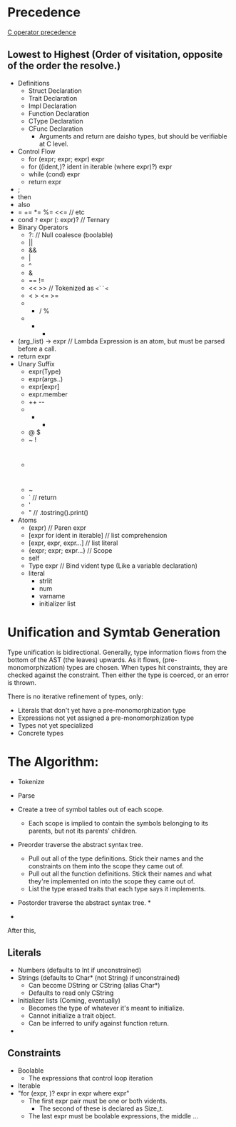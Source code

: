 
# Precedence

[C operator precedence](https://en.cppreference.com/w/c/language/operator_precedence)


## Lowest to Highest (Order of visitation, opposite of the order the resolve.)
* Definitions
  * Struct Declaration
  * Trait Declaration
  * Impl Declaration
  * Function Declaration
  * CType Declaration
  * CFunc Declaration
    * Arguments and return are daisho types, but should be verifiable at C level.
* Control Flow
  * for (expr; expr; expr) expr
  * for ((ident,)? ident in iterable (where expr)?) expr
  * while (cond) expr
  * return expr
* ;
* then
* also
* = += *= %= <<= // etc
* cond `?` expr (: expr)? // Ternary
* Binary Operators
  * ?: // Null coalesce (boolable)
  * ||
  * &&
  * |
  * ^
  * &
  * == !=
  * << >> // Tokenized as `<``<`
  * < > <= >=
  * * / %
  * + -
* (arg_list) -> expr // Lambda Expression is an atom, but must be parsed before a call.
* return expr
* Unary Suffix
  * expr(Type)
  * expr(args..)
  * expr[expr]
  * expr.member
  * ++ --
  * + -
  * @ $
  * ~ !
  * #
  * ~
  * ` // return
  * '
  * " // .tostring().print()
* Atoms
  * (expr) // Paren expr
  * [expr for ident in iterable] // list comprehension
  * [expr, expr, expr...] // list literal
  * {expr; expr; expr...} // Scope
  * self
  * Type expr // Bind vident type (Like a variable declaration)
  * literal
    * strlit
    * num
    * varname
    * initializer list


# Unification and Symtab Generation

Type unification is bidirectional. Generally, type information flows from the bottom of the AST (the leaves) upwards. As it flows, (pre-monomorphization) types are chosen. When types hit constraints, they are checked against the constraint. Then either the type is coerced, or an error is thrown.

There is no iterative refinement of types, only:
  * Literals that don't yet have a pre-monomorphization type
  * Expressions not yet assigned a pre-monomorphization type
  * Types not yet specialized
  * Concrete types

# The Algorithm:
  * Tokenize
  * Parse

  * Create a tree of symbol tables out of each scope.
    * Each scope is implied to contain the symbols belonging to its parents, but not its parents' children.

  * Preorder traverse the abstract syntax tree.
    * Pull out all of the type definitions. Stick their names and the constraints on them into the scope they came out of.
    * Pull out all the function definitions. Stick their names and what they're implemented on into the scope they came out of.
    * List the type erased traits that each type says it implements.

  * Postorder traverse the abstract syntax tree.
    * 
  * 



After this, 


## Literals
  * Numbers (defaults to Int if unconstrained)
  * Strings (defaults to Char* (not String) if unconstrained)
    * Can become DString or CString (alias Char*)
    * Defaults to read only CString
  * Initializer lists (Coming, eventually)
    * Becomes the type of whatever it's meant to initialize.
    * Cannot initialize a trait object.
    * Can be inferred to unify against function return.
  * 

## Constraints
  * Boolable
    * The expressions that control loop iteration
  * Iterable
  * "for (expr, )? expr in expr where expr"
    * The first expr pair must be one or both vidents.
      * The second of these is declared as Size_t.
    * The last expr must be boolable expressions, the middle ...